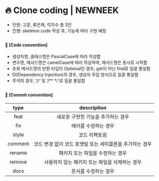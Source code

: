 ####
# 🔥 Clone coding | NEWNEEK
- 인원: 고훈, 류은채, 이지수 총 3인
- 진행: skeleton code 작성 후, 기능에 따라 구현 예정
##
#### 📌 [Code convention]
- 생성자명, 클래스명은 PascalCase에 따라 작성함
- 변수명, 메서드명은 camelCase에 따라 작성하며, 메서드명은 동사로 시작함
- 조회 메서드명의 반환 타입이 Optional인 경우, get이 아닌 find로 일괄 통일함
- DI(Dependency Injection)의 경우, 생성자 주입 방식으로 일괄 통일함
- 주석의 경우, ‘//‘ 및 ‘/** */’로 일괄 통일함
##
#### 📌 [Commit convention]
|type|description|
|:---:|:---:|
|feat|새로운 구현한 기능을 추가하는 경우|
|fix|에러를 수정하는 경우|
|style|코드 리팩토링|
|comment|코드 변경 없이 코드 포맷팅 또는 세미콜론을 추가하는 경우|
|rename|패키지 또는 파일을 수정하는 경우|
|remove|사용하지 않는 패키지 또는 파일을 삭제하는 경우|
|docs|문서를 수정하는 경우|
####
